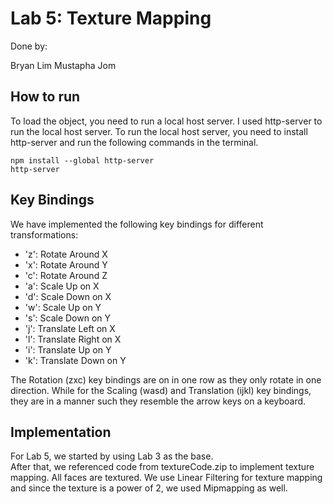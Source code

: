 # Lab 5: Texture Mapping

Done by:

Bryan Lim
Mustapha Jom

## How to run

To load the object, you need to run a local host server. I used http-server to run the local host server. To run the local host server, you need to install http-server and run the following commands in the terminal.

```terminal commands
npm install --global http-server
http-server
```

## Key Bindings

We have implemented the following key bindings for different transformations:

- 'z': Rotate Around X
- 'x': Rotate Around Y
- 'c': Rotate Around Z
- 'a': Scale Up on X
- 'd': Scale Down on X
- 'w': Scale Up on Y
- 's': Scale Down on Y
- 'j': Translate Left on X
- 'l': Translate Right on X
- 'i': Translate Up on Y
- 'k': Translate Down on Y

The Rotation (zxc) key bindings are on in one row as they only rotate in one direction. While for the Scaling (wasd) and Translation (ijkl) key bindings, they are in a manner such they resemble the arrow keys on a keyboard.

## Implementation

For Lab 5, we started by using Lab 3 as the base.  
After that, we referenced code from textureCode.zip to implement texture mapping.
All faces are textured.
We use Linear Filtering for texture mapping and since the texture is a power of 2, we used Mipmapping as well.
